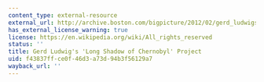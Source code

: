 ```yaml
---
content_type: external-resource
external_url: http://archive.boston.com/bigpicture/2012/02/gerd_ludwigs_long_shadow_of_ch.html
has_external_license_warning: true
license: https://en.wikipedia.org/wiki/All_rights_reserved
status: ''
title: Gerd Ludwig's 'Long Shadow of Chernobyl' Project
uid: f43837ff-ce0f-46d3-a73d-94b3f56129a7
wayback_url: ''
---
```

